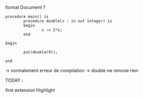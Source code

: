 format Document ?


```
procedure main() is
        procedure double(x : in out integer) is
        begin
                x := 2*x;
        end

begin

        put(double(9));

end
```

-> normalement erreur de compilation -> double ne renvoie rien




TODAY :

first extension
Highlight